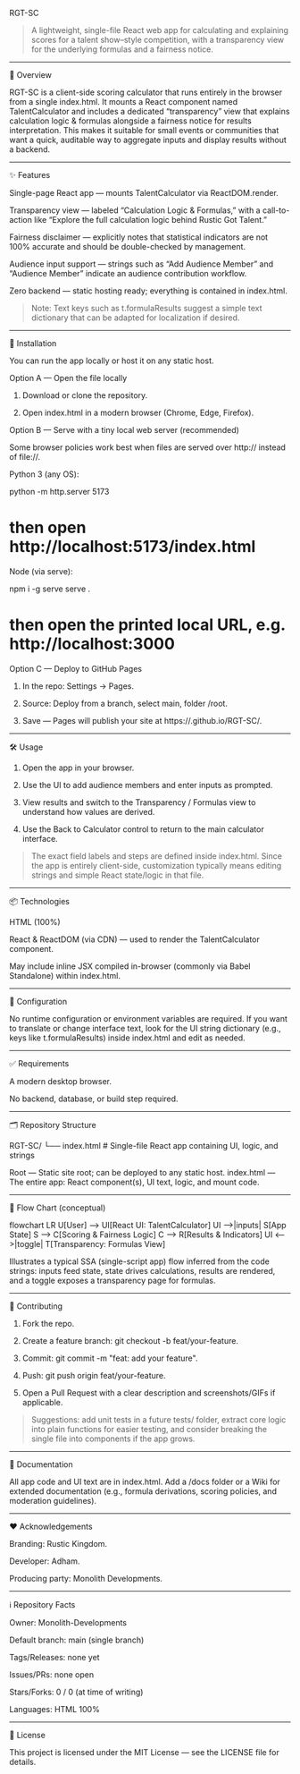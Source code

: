 RGT-SC

> A lightweight, single-file React web app for calculating and explaining scores for a talent show–style competition, with a transparency view for the underlying formulas and a fairness notice.




---

📖 Overview

RGT-SC is a client-side scoring calculator that runs entirely in the browser from a single index.html. It mounts a React component named TalentCalculator and includes a dedicated “transparency” view that explains calculation logic & formulas alongside a fairness notice for results interpretation. This makes it suitable for small events or communities that want a quick, auditable way to aggregate inputs and display results without a backend.


---

✨ Features

Single-page React app — mounts TalentCalculator via ReactDOM.render.

Transparency view — labeled “Calculation Logic & Formulas,” with a call-to-action like “Explore the full calculation logic behind Rustic Got Talent.”

Fairness disclaimer — explicitly notes that statistical indicators are not 100% accurate and should be double-checked by management.

Audience input support — strings such as “Add Audience Member” and “Audience Member” indicate an audience contribution workflow.

Zero backend — static hosting ready; everything is contained in index.html.


> Note: Text keys such as t.formulaResults suggest a simple text dictionary that can be adapted for localization if desired.




---

🚀 Installation

You can run the app locally or host it on any static host.

Option A — Open the file locally

1. Download or clone the repository.


2. Open index.html in a modern browser (Chrome, Edge, Firefox).



Option B — Serve with a tiny local web server (recommended)

Some browser policies work best when files are served over http:// instead of file://.

Python 3 (any OS):

python -m http.server 5173
# then open http://localhost:5173/index.html

Node (via serve):

npm i -g serve
serve .
# then open the printed local URL, e.g. http://localhost:3000

Option C — Deploy to GitHub Pages

1. In the repo: Settings → Pages.


2. Source: Deploy from a branch, select main, folder /root.


3. Save — Pages will publish your site at https://<your-username>.github.io/RGT-SC/.




---

🛠️ Usage

1. Open the app in your browser.


2. Use the UI to add audience members and enter inputs as prompted.


3. View results and switch to the Transparency / Formulas view to understand how values are derived.


4. Use the Back to Calculator control to return to the main calculator interface.



> The exact field labels and steps are defined inside index.html. Since the app is entirely client-side, customization typically means editing strings and simple React state/logic in that file.




---

📦 Technologies

HTML (100%)

React & ReactDOM (via CDN) — used to render the TalentCalculator component.

May include inline JSX compiled in-browser (commonly via Babel Standalone) within index.html.



---

🔧 Configuration

No runtime configuration or environment variables are required.
If you want to translate or change interface text, look for the UI string dictionary (e.g., keys like t.formulaResults) inside index.html and edit as needed.


---

✅ Requirements

A modern desktop browser.

No backend, database, or build step required.



---

🗂️ Repository Structure

RGT-SC/
└── index.html        # Single-file React app containing UI, logic, and strings

Root — Static site root; can be deployed to any static host.
index.html — The entire app: React component(s), UI text, logic, and mount code.


---

🔗 Flow Chart (conceptual)

flowchart LR
  U[User] --> UI[React UI: TalentCalculator]
  UI -->|inputs| S[App State]
  S --> C[Scoring & Fairness Logic]
  C --> R[Results & Indicators]
  UI <-->|toggle| T[Transparency: Formulas View]

Illustrates a typical SSA (single-script app) flow inferred from the code strings: inputs feed state, state drives calculations, results are rendered, and a toggle exposes a transparency page for formulas.


---

🤝 Contributing

1. Fork the repo.


2. Create a feature branch: git checkout -b feat/your-feature.


3. Commit: git commit -m "feat: add your feature".


4. Push: git push origin feat/your-feature.


5. Open a Pull Request with a clear description and screenshots/GIFs if applicable.



> Suggestions: add unit tests in a future tests/ folder, extract core logic into plain functions for easier testing, and consider breaking the single file into components if the app grows.




---

📄 Documentation

All app code and UI text are in index.html. Add a /docs folder or a Wiki for extended documentation (e.g., formula derivations, scoring policies, and moderation guidelines).


---

❤️ Acknowledgements

Branding: Rustic Kingdom.

Developer: Adham.

Producing party: Monolith Developments.



---


ℹ️ Repository Facts

Owner: Monolith-Developments

Default branch: main (single branch)

Tags/Releases: none yet

Issues/PRs: none open

Stars/Forks: 0 / 0 (at time of writing)

Languages: HTML 100%



---

📜 License

This project is licensed under the MIT License — see the LICENSE file for details.
